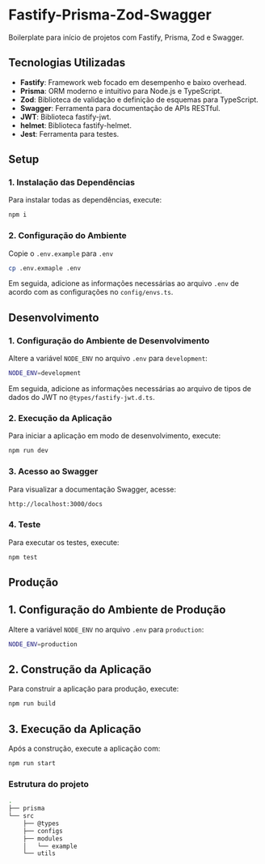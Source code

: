 # Fastify-Prisma-Zod-Swagger

Boilerplate para início de projetos com Fastify, Prisma, Zod e Swagger.

## Tecnologias Utilizadas

- **Fastify**: Framework web focado em desempenho e baixo overhead.
- **Prisma**: ORM moderno e intuitivo para Node.js e TypeScript.
- **Zod**: Biblioteca de validação e definição de esquemas para TypeScript.
- **Swagger**: Ferramenta para documentação de APIs RESTful.
- **JWT**: Biblioteca fastify-jwt.
- **helmet**: Biblioteca fastify-helmet.
- **Jest**: Ferramenta para testes.

## Setup

### 1. Instalação das Dependências

Para instalar todas as dependências, execute:

```bash
npm i
```

### 2. Configuração do Ambiente

Copie o `.env.example` para `.env`

```bash
cp .env.exmaple .env
```

Em seguida, adicione as informações necessárias ao arquivo `.env` de acordo com as configurações no `config/envs.ts`.

## Desenvolvimento

### 1. Configuração do Ambiente de Desenvolvimento

Altere a variável `NODE_ENV` no arquivo `.env` para `development`:

```bash
NODE_ENV=development
```

Em seguida, adicione as informações necessárias ao arquivo de tipos de dados do JWT no `@types/fastify-jwt.d.ts`.

### 2. Execução da Aplicação

Para iniciar a aplicação em modo de desenvolvimento, execute:

```bash
npm run dev
```

### 3. Acesso ao Swagger

Para visualizar a documentação Swagger, acesse:

```bash
http://localhost:3000/docs
```

### 4. Teste

Para executar os testes, execute:

```bash
npm test
```

## Produção

## 1. Configuração do Ambiente de Produção

Altere a variável `NODE_ENV` no arquivo `.env` para `production`:

```bash
NODE_ENV=production
```

## 2. Construção da Aplicação

Para construir a aplicação para produção, execute:

```bash
npm run build
```

## 3. Execução da Aplicação

Após a construção, execute a aplicação com:

```bash
npm run start
```

### Estrutura do projeto

```bash
.
├── prisma
└── src
    ├── @types
    ├── configs
    ├── modules
    │   └── example
    └── utils
```

